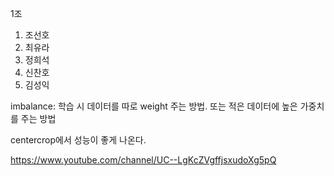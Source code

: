 1조
1. 조선호
2. 최유라
3. 정희석
4. 신찬호
5. 김성익

imbalance: 학습 시 데이터를 따로 weight 주는 방법. 또는 적은 데이터에 높은 가중치를 주는 방법

centercrop에서 성능이 좋게 나온다.

https://www.youtube.com/channel/UC--LgKcZVgffjsxudoXg5pQ
